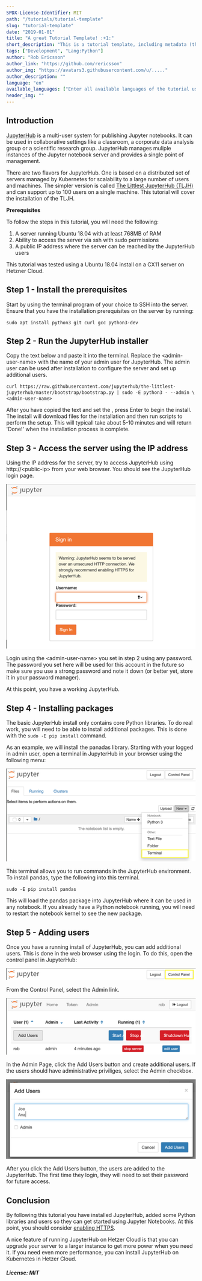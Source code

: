 ```yaml
---
SPDX-License-Identifier: MIT
path: "/tutorials/tutorial-template"
slug: "tutorial-template"
date: "2019-01-01"
title: "A great Tutorial Template! :+1:"
short_description: "This is a tutorial template, including metadata (the first few lines before the actual content). Please fill in as much as possible. If you dont know what to put somewhere, just leave it empty, the Community manager will fill it for you."
tags: ["Development", "Lang:Python"]
author: "Rob Ericsson"
author_link: "https://github.com/rericsson"
author_img: "https://avatars3.githubusercontent.com/u/....."
author_description: ""
language: "en"
available_languages: ["Enter all available languages of the tutorial using ISO 639-1 codes"]
header_img: ""
---
```


<!-- This where the actual tutorial begins. You don't need to write out the title again, having it in the metadata above is enough. -->

## Introduction

[JupyterHub](https://jupyterhub.readthedocs.io/en/stable/) is a multi-user system for publishing Jupyter notebooks. It can be used in collaborative settings like a classroom, a corporate data analysis group or a scientific research group. JupyterHub manages muliple instances of the Jupyter notebook server and provides a single point of management.

There are two flavors for JupyterHub. One is based on a distributed set of servers managed by Kubernetes for scalability to a large number of users and machines. The simpler version is called [The Littlest JupyterHub (TLJH)](https://the-littlest-jupyterhub.readthedocs.io/en/latest/index.html) and can support up to 100 users on a single machine. This tutorial will cover the installation of the TLJH. 

**Prerequisites**

To follow the steps in this tutorial, you will need the following:
1. A server running Ubuntu 18.04 with at least 768MB of RAM
2. Ability to access the server via ssh with sudo permissions
3. A public IP address where the server can be reached by the JupyterHub users

This tutorial was tested using a Ubuntu 18.04 install on a CX11 server on Hetzner Cloud. 
## Step 1 - Install the prerequisites

Start by using the terminal program of your choice to SSH into the server. Ensure that you have the installation prerequisites on the server by running:

```
sudo apt install python3 git curl gcc python3-dev
```

## Step 2 - Run the JupyterHub installer

Copy the text below and paste it into the terminal. Replace the \<admin-user-name> with the name of your admin user for JupyterHub. The admin user can be used after installation to configure the server and set up additional users. 

```
curl https://raw.githubusercontent.com/jupyterhub/the-littlest-jupyterhub/master/bootstrap/bootstrap.py | sudo -E python3 - --admin \<admin-user-name>
```

After you have copied the text and set the <admin-user-name>, press Enter to begin the install. The install will download files for the installation and then run scripts to perform the setup. This will typicall take about 5-10 minutes and will return 'Done!' when the installation process is complete. 

## Step 3 - Access the server using the IP address

Using the IP address for the server, try to access JupyterHub using http://\<public-ip> from your web browser. You should see the JupyterHub login page. 

![JupyterHub login](images/login.png)

Login using the \<admin-user-name> you set in step 2 using any password. The password you set here will be used for this account in the future so make sure you use a strong password and note it down (or better yet, store it in your password manager).

At this point, you have a working JupyterHub. 

## Step 4 - Installing packages

The basic JupyterHub install only contains core Python libraries. To do real work, you will need to be able to install additional packages. This is done with the `sudo -E pip install` command. 

As an example, we will install the panadas library. Starting with your logged in admin user, open a terminal in JupyterHub in your browser using the following menu:

![Image of opening terminal](images/terminal_menu.png) 

This terminal allows you to run commands in the JupyterHub environment. To install pandas, type the following into this terminal. 

```
sudo -E pip install pandas
```

This will load the pandas package into JupyterHub where it can be used in any notebook. If you already have a Python notebook running, you will need to restart the notebook kernel to see the new package. 

## Step 5 - Adding users

Once you have a running install of JupyterHub, you can add additional users. This is done in the web browser using the <admin-user-name> login. To do this, open the control panel in JupyterHub:

![Control panel](images/control_panel.png)

From the Control Panel, select the Admin link. 

![Admin page](images/admin.png)

In the Admin Page, click the Add Users button and create additional users. If the users should have administrative priviliges, select the Admin checkbox. 

![Add users](images/add_users.png)

After you click the Add Users button, the users are added to the JupyterHub. The first time they login, they will need to set their password for future access. 


## Conclusion

By following this tutorial you have installed JupyterHub, added some Python libraries and users so they can get started using Jupyter Notebooks. At this point, you should consider [enabling HTTPS](https://the-littlest-jupyterhub.readthedocs.io/en/latest/howto/admin/https.html#howto-admin-https). 

A nice feature of running JupyterHub on Hetzer Cloud is that you can upgrade your server to a larger instance to get more power when you need it. If you need even more performance, you can install JupyterHub on Kubernetes in Hetzer Cloud. 

##### License: MIT

<!--

Contributor's Certificate of Origin

By making a contribution to this project, I certify that:

(a) The contribution was created in whole or in part by me and I have
    the right to submit it under the license indicated in the file; or

(b) The contribution is based upon previous work that, to the best of my
    knowledge, is covered under an appropriate license and I have the
    right under that license to submit that work with modifications,
    whether created in whole or in part by me, under the same license
    (unless I am permitted to submit under a different license), as
    indicated in the file; or

(c) The contribution was provided directly to me by some other person
    who certified (a), (b) or (c) and I have not modified it.

(d) I understand and agree that this project and the contribution are
    public and that a record of the contribution (including all personal
    information I submit with it, including my sign-off) is maintained
    indefinitely and may be redistributed consistent with this project
    or the license(s) involved.

Signed-off-by: Rob Ericsson rob@l10systems.com
